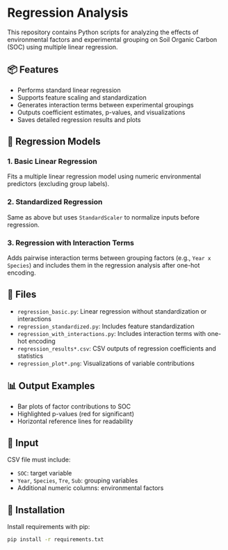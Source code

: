 # Regression Analysis

This repository contains Python scripts for analyzing the effects of environmental factors and experimental grouping on Soil Organic Carbon (SOC) using multiple linear regression.

## 📦 Features

- Performs standard linear regression
- Supports feature scaling and standardization
- Generates interaction terms between experimental groupings
- Outputs coefficient estimates, p-values, and visualizations
- Saves detailed regression results and plots

## 🧪 Regression Models

### 1. Basic Linear Regression
Fits a multiple linear regression model using numeric environmental predictors (excluding group labels).

### 2. Standardized Regression
Same as above but uses `StandardScaler` to normalize inputs before regression.

### 3. Regression with Interaction Terms
Adds pairwise interaction terms between grouping factors (e.g., `Year x Species`) and includes them in the regression analysis after one-hot encoding.

## 📁 Files

- `regression_basic.py`: Linear regression without standardization or interactions
- `regression_standardized.py`: Includes feature standardization
- `regression_with_interactions.py`: Includes interaction terms with one-hot encoding
- `regression_results*.csv`: CSV outputs of regression coefficients and statistics
- `regression_plot*.png`: Visualizations of variable contributions

## 📊 Output Examples

- Bar plots of factor contributions to SOC
- Highlighted p-values (red for significant)
- Horizontal reference lines for readability

## 📂 Input

CSV file must include:

- `SOC`: target variable
- `Year`, `Species`, `Tre`, `Sub`: grouping variables
- Additional numeric columns: environmental factors

## 🧰 Installation

Install requirements with pip:

```bash
pip install -r requirements.txt
```

